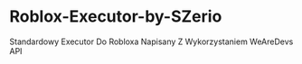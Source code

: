 # Roblox-Executor-by-SZerio
Standardowy Executor Do Robloxa Napisany Z Wykorzystaniem WeAreDevs API
